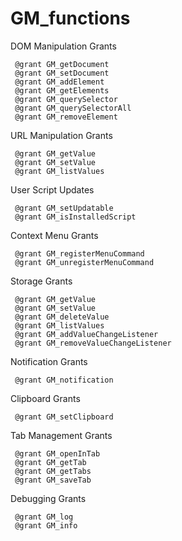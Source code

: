# GM_functions
DOM Manipulation Grants
```
 @grant GM_getDocument
 @grant GM_setDocument
 @grant GM_addElement
 @grant GM_getElements
 @grant GM_querySelector
 @grant GM_querySelectorAll
 @grant GM_removeElement
```
URL Manipulation Grants
```
 @grant GM_getValue
 @grant GM_setValue
 @grant GM_listValues
```
User Script Updates
```
 @grant GM_setUpdatable
 @grant GM_isInstalledScript
```
Context Menu Grants
```
 @grant GM_registerMenuCommand
 @grant GM_unregisterMenuCommand
```
Storage Grants
```
 @grant GM_getValue
 @grant GM_setValue
 @grant GM_deleteValue
 @grant GM_listValues
 @grant GM_addValueChangeListener
 @grant GM_removeValueChangeListener
```
Notification Grants
```
 @grant GM_notification
```
Clipboard Grants
```
 @grant GM_setClipboard
```
Tab Management Grants
```
 @grant GM_openInTab
 @grant GM_getTab
 @grant GM_getTabs
 @grant GM_saveTab
```
Debugging Grants
```
 @grant GM_log
 @grant GM_info
```
